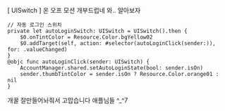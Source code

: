 [ UISwitch ]
온 오프 모션 개부드럽네 와..
알아보자
~~~
// 자동 로그인 스위치
private let autoLoginSwitch: UISwitch = UISwitch().then {
    $0.onTintColor = Resource.Color.bgYellow02
    $0.addTarget(self, action: #selector(autoLoginClick(sender:)), for: .valueChanged)
}
@objc func autoLoginClick(sender: UISwitch) {
    AccountManager.shared.setAutoLoginState(bool: sender.isOn)
    sender.thumbTintColor = sender.isOn ? Resource.Color.orange01 : nil
}
~~~
개꿀
잘만들어놔줘서 고맙습니다 애플님들 ^_^7
